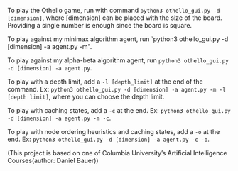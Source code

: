 To play the Othello game, run with command `python3 othello_gui.py -d [dimension]`, where [dimension] can be placed with the size of the board. Providing a single number is enough since the board is square.

To play against my minimax algorithm agent, run `python3 othello_gui.py -d [dimension] -a agent.py -m".

To play against my alpha-beta algorithm agent, run `python3 othello_gui.py -d [dimension] -a agent.py`.

To play with a depth limit, add a `-l [depth_limit]` at the end of the command. Ex: `python3 othello_gui.py -d [dimension] -a agent.py -m -l [depth limit]`, where you can choose the depth limit.

To play with caching states, add a `-c` at the end. Ex: `python3 othello_gui.py -d [dimension] -a agent.py -m -c`.

To play with node ordering heuristics and caching states, add a `-o` at the end. Ex: `python3 othello_gui.py -d [dimension] -a agent.py -c -o`.

(This project is based on one of Columbia University’s Artificial Intelligence Courses(author: Daniel Bauer))
